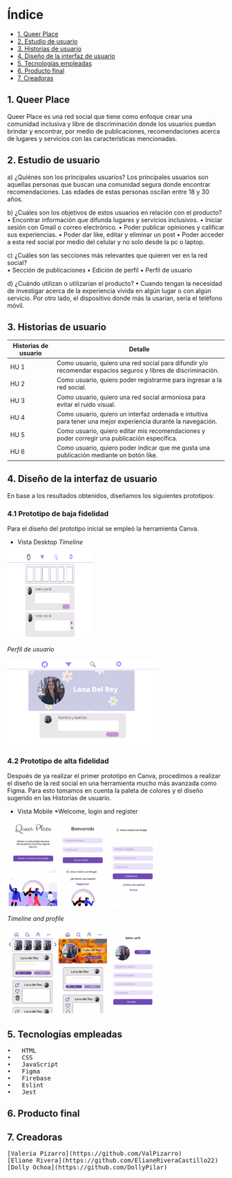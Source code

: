 # Índice

* [1. Queer Place](#1-Queer-Place)
* [2. Estudio de usuario](#2-Estudio-de-usuario)
* [3. Historias de usuario](#3-Historias-de-usuario)
* [4. Diseño de la interfaz de usuario](#4-Diseño-de-la-interfaz-de-usuario)
* [5. Tecnologías empleadas](#5-Tecnologías-empleadas)
* [6. Producto final](#6-Producto-final)
* [7. Creadoras](#7-Creadoras)

## 1. Queer Place

Queer Place es una red social que tiene como enfoque crear una comunidad inclusiva y libre de discriminación donde los usuarios puedan brindar y encontrar, por medio de publicaciones, recomendaciones acerca de lugares y servicios con las características mencionadas.
## 2. Estudio de usuario
a) ¿Quiénes son los principales usuarios?
Los principales usuarios son aquellas personas que buscan una comunidad segura donde encontrar recomendaciones.
Las edades de estas personas oscilan entre 18 y 30 años.

b) ¿Cuáles son los objetivos de estos usuarios en relación con el producto?
•	Encontrar información que difunda lugares y servicios inclusivos.
•	Iniciar sesión con Gmail o correo electrónico.
•	 Poder publicar opiniones y calificar sus experiencias.
•	Poder dar like, editar y eliminar un post
•	Poder acceder a esta red social por medio del celular y no solo desde la pc o laptop.

c) ¿Cuáles son las secciones más relevantes que quieren ver en la red social?  
•	Sección de publicaciones
•	Edición de perfil
•	Perfil de usuario

d) ¿Cuándo utilizan o utilizarían el producto?
•	Cuando tengan la necesidad de investigar acerca de la experiencia vivida en algún lugar o con algún servicio. Por otro lado, el dispositivo donde más la usarían, sería el teléfono móvil.

## 3. Historias de usuario
| Historias de usuario | Detalle |
| --- | --- |
| HU 1 | Como usuario, quiero una red social para difundir y/o recomendar espacios seguros y libres de discriminación. |
| HU 2 | Como usuario, quiero poder registrarme para ingresar a la red social. |
| HU 3 | Como usuario, quiero una red social armoniosa para evitar el ruido visual. |
| HU 4 | Como usuario, quiero un interfaz ordenada e intuitiva para tener una mejor experiencia durante la navegación. |
| HU 5 | Como usuario, quiero editar mis recomendaciones y poder corregir una publicación específica. |
| HU 6 | Como usuario, quiero poder indicar que me gusta una publicación mediante un botón like. |


## 4. Diseño de la interfaz de usuario
En base a los resultados obtenidos, diseñamos los siguientes prototipos:
### 4.1	Prototipo de baja fidelidad
Para el diseño del prototipo inicial se empleó la herramienta Canva.
* Vista Desktop
*Timeline*
<p align center> 
<img width="200" height="200" src="src/img/canva1.png">
</p>

*Perfil de usuario*
<p align center> 
<img width="350" height="200" src="src/img/canva2.png">
</p> 

### 4.2 Prototipo de alta fidelidad
Después de ya realizar el primer prototipo en Canva, procedimos a realizar el diseño de la red social en una herramienta mucho más avanzada como Figma. Para esto tomamos en cuenta la paleta de colores y el diseño sugerido en las Historias de usuario.

* Vista Mobile
*Welcome, login and register
<p align center> 
<img width="350" height="200" src="src/img/figma1.JPG">
</p> 

*Timeline and profile*
<p align center> 
<img width="350" height="200" src="src/img/figma2.JPG">
</p> 

## 5.	Tecnologías empleadas
<pre>
•	HTML
•	CSS
•	JavaScript
•	Figma
•	Firebase
•	Eslint
•	Jest
</pre>
## 6. Producto final


## 7. Creadoras
<pre>
[Valeria Pizarro](https://github.com/ValPizarro)
[Eliane Rivera](https://github.com/ElianeRiveraCastillo22)
[Dolly Ochoa](https://github.com/DollyPilar) </pre>
